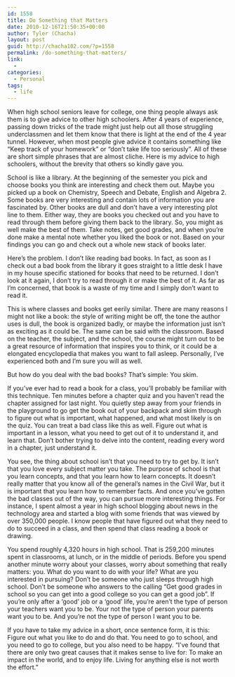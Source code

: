 ```yaml
---
id: 1558
title: Do Something that Matters
date: 2010-12-16T21:50:35+00:00
author: Tyler (Chacha)
layout: post
guid: http://chacha102.com/?p=1558
permalink: /do-something-that-matters/
link:
  - 
categories:
  - Personal
tags:
  - life
---
```

When high school seniors leave for college, one thing people always ask them is to give advice to other high schoolers. After 4 years of experience, passing down tricks of the trade might just help out all those struggling underclassmen and let them know that there is light at the end of the 4 year tunnel. However, when most people give advice it contains something like &#8220;Keep track of your homework&#8221; or &#8220;don&#8217;t take life too seriously&#8221;. All of these are short simple phrases that are almost cliche. Here is my advice to high schoolers, without the brevity that others so kindly gave you.
  
School is like a library. At the beginning of the semester you pick and choose books you think are interesting and check them out. Maybe you picked up a book on Chemistry, Speech and Debate, English and Algebra 2. Some books are very interesting and contain lots of information you are fascinated by. Other books are dull and don&#8217;t have a very interesting plot line to them. Either way, they are books you checked out and you have to read through them before giving them back to the library. So, you might as well make the best of them. Take notes, get good grades, and when you&#8217;re done make a mental note whether you liked the book or not. Based on your findings you can go and check out a whole new stack of books later.
  
Here&#8217;s the problem. I don&#8217;t like reading bad books. In fact, as soon as I check out a bad book from the library it goes straight to a little desk I have in my house specific stationed for books that need to be returned. I don&#8217;t look at it again, I don&#8217;t try to read through it or make the best of it. As far as I&#8217;m concerned, that book is a waste of my time and I simply don&#8217;t want to read it.
  
This is where classes and books get eerily similar. There are many reasons I might not like a book: the style of writing might be off, the tone the author uses is dull, the book is organized badly, or maybe the information just isn&#8217;t as exciting as it could be. The same can be said with the classroom. Based on the teacher, the subject, and the school, the course might turn out to be a great resource of information that inspires you to think, or it could be a elongated encyclopedia that makes you want to fall asleep. Personally, I&#8217;ve experienced both and I&#8217;m sure you will as well.
  
But how do you deal with the bad books? That&#8217;s simple: You skim.
  
If you&#8217;ve ever had to read a book for a class, you&#8217;ll probably be familiar with this technique. Ten minutes before a chapter quiz and you haven&#8217;t read the chapter assigned for last night. You quietly step away from your friends in the playground to go get the book out of your backpack and skim through to figure out what is important, what happened, and what most likely is on the quiz. You can treat a bad class like this as well. Figure out what is important in a lesson, what you need to get out of it to understand it, and learn that. Don&#8217;t bother trying to delve into the content, reading every word in a chapter, just understand it.
  
You see, the thing about school isn&#8217;t that you need to try to get by. It isn&#8217;t that you love every subject matter you take. The purpose of school is that you learn concepts, and that you learn how to learn concepts. It doesn&#8217;t really matter that you know all of the general&#8217;s names in the Civil War, but it is important that you learn how to remember facts. And once you&#8217;ve gotten the bad classes out of the way, you can pursue more interesting things. For instance, I spent almost a year in high school blogging about news in the technology area and started a blog with some friends that was viewed by over 350,000 people. I know people that have figured out what they need to do to succeed in a class, and then spend that class reading a book or drawing.
  
You spend roughly 4,320 hours in high school. That is 259,200 minutes spent in classrooms, at lunch, or in the middle of periods. Before you spend another minute worry about your classes, worry about something that really matters: you. What do you want to do with your life? What are you interested in pursuing? Don&#8217;t be someone who just sleeps through high school. Don&#8217;t be someone who answers to the calling &#8220;Get good grades in school so you can get into a good college so you can get a good job&#8221;. If you&#8217;re only after a &#8216;good&#8217; job or a &#8216;good&#8217; life, you&#8217;re aren&#8217;t the type of person your teachers want you to be. Your not the type of person your parents want you to be. And you&#8217;re not the type of person I want you to be.
  
If you have to take my advice in a short, once sentence form, it is this: Figure out what you like to do and do that. You need to go to school, and you need to go to college, but you also need to be happy. &#8220;I&#8217;ve found that there are only two great causes that it makes sense to live for: To make an impact in the world, and to enjoy life. Living for anything else is not worth the effort.&#8221;